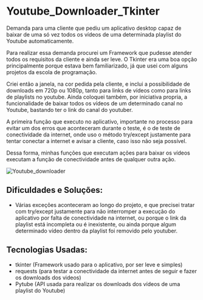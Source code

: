 # Youtube_Downloader_Tkinter

Demanda para uma cliente que pediu um aplicativo desktop capaz de baixar de uma só vez todos os vídeos de uma determinada playlist do Youtube automaticamente.

Para realizar essa demanda procurei um Framework que pudesse atender todos os requisitos da cliente e ainda ser leve. O Tkinter era uma boa opção principalmente porque estava bem familiarizado, já que usei com alguns projetos da escola de programação.

Criei então a janela, na cor pedida pela cliente, e inclui a possibilidade de downloads em 720p ou 1080p, tanto para links de vídeos como para links de playlists no youtube. Ainda coloquei também, por iniciativa propria, a funcionalidade de baixar todos os vídeos de um determinado canal no Youtube, bastando ter o link do canal do youtuber.

A primeira função que executo no aplicativo, importante no processo para evitar um dos erros que aconteceram durante o teste, é o de teste de conectividade da internet, onde uso o método try/except justamente para tentar conectar a internet e avisar a cliente, caso isso não seja possível.

Dessa forma, minhas funções que executam ações para baixar os vídeos executam a função de conectividade antes de qualquer outra ação.

![Youtube_downloader](https://github.com/JulioDEVReis/Youtube_Downloader_Tkinter/assets/142347463/f042de3b-d089-421e-a503-18d70e298511)

## Dificuldades e Soluções:

- Várias exceções aconteceram ao longo do projeto, e que precisei tratar com try/except justamente para não interromper a execução do aplicativo por falta de conectividade na internet, ou porque o link da playlist está incompleta ou é inexistente, ou ainda porque algum determinado vídeo dentro da playlist foi removido pelo youtuber.

## Tecnologias Usadas:

- tkinter (Framework usado para o aplicativo, por ser leve e simples)
- requests (para testar a conectividade da internet antes de seguir e fazer os downloads dos videos)
- Pytube (API usada para realizar os downloads dos vídeos de uma playlist do Youtube)
